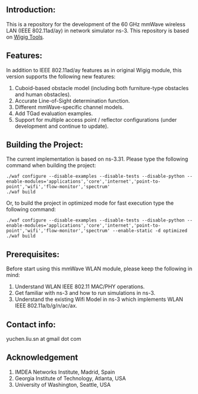## Introduction:
This is a repository for the development of the 60 GHz mmWave wireless LAN (IEEE 802.11ad/ay) in network simulator ns-3. This repository is based on [Wigig Tools](https://github.com/wigig-tools/wigig-module).

## Features:
In addition to IEEE 802.11ad/ay features as in original Wigig module, this version supports the following new features:

1. Cuboid-based obstacle model (including both furniture-type obstacles and human obstacles).
1. Accurate Line-of-Sight determination function.
1. Different mmWave-specific channel models.
1. Add TGad evaluation examples.
1. Support for multiple access point / reflector configurations (under development and continue to update).



## Building the Project:
The current implementation is based on ns-3.31. Please type the following command when building the project:

    ./waf configure --disable-examples --disable-tests --disable-python --enable-modules='applications','core','internet','point-to-point','wifi','flow-monitor','spectrum'
    ./waf build

Or, to build the project in optimized mode for fast execution type the following command:

    ./waf configure --disable-examples --disable-tests --disable-python --enable-modules='applications','core','internet','point-to-point','wifi','flow-monitor','spectrum' --enable-static -d optimized
    ./waf build
    

## Prerequisites:
Before start using this mmWave WLAN module, please keep the following in mind:

1. Understand WLAN IEEE 802.11 MAC/PHY operations.
1. Get familiar with ns-3 and how to run simulations in ns-3.
1. Understand the existing Wifi Model in ns-3 which implements WLAN IEEE 802.11a/b/g/n/ac/ax.

## Contact info:
yuchen.liu.sn at gmail dot com

## Acknowledgement
1. IMDEA Networks Institute, Madrid, Spain
1. Georgia Institute of Technology, Atlanta, USA
1. University of Washington, Seattle, USA
